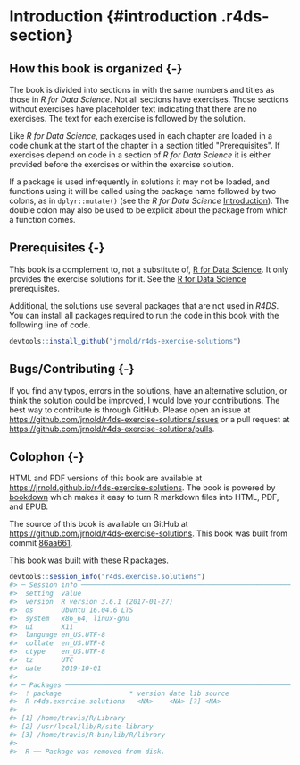 
# Introduction {#introduction .r4ds-section}



## How this book is organized {-}

The book is divided into sections in with the same numbers and titles as those in *R for Data Science*. 
Not all sections have exercises.
Those sections without exercises have placeholder text indicating that there are no exercises.
The text for each exercise is followed by the solution. 

Like *R for Data Science*, packages used in each chapter are loaded in a code chunk at the start of the chapter in a section titled "Prerequisites".
If exercises depend on code in a section of *R for Data Science* it is either provided before the exercises or within the exercise solution.

If a package is used infrequently in solutions it may not be loaded, and functions using it will be called using the package name followed by two colons, as in `dplyr::mutate()` (see the *R for Data Science* [Introduction](https://r4ds.had.co.nz/introduction.html#running-r-code)).
The double colon may also be used to be explicit about the package from which a function comes.

## Prerequisites {-}

This book is a complement to, not a substitute of, [R for Data Science]().
It only provides the exercise solutions for it. 
See the [R for Data Science](https://r4ds.had.co.nz/introduction.html#prerequisites) prerequisites.

Additional, the solutions use several packages that are not used in *R4DS*.
You can install all packages required to run the code in this book with the following line of code.

```r
devtools::install_github("jrnold/r4ds-exercise-solutions")
```

## Bugs/Contributing {-}

If you find any typos, errors in the solutions, have an alternative solution,
or think the solution could be improved, I would love your contributions.
The best way to contribute is through GitHub.
Please open an issue at <https://github.com/jrnold/r4ds-exercise-solutions/issues> or a pull request at
<https://github.com/jrnold/r4ds-exercise-solutions/pulls>.

## Colophon {-}



HTML and PDF versions of this book are available at <https://jrnold.github.io/r4ds-exercise-solutions>.
The book is powered by [bookdown](https://bookdown.org/home) which makes it easy to turn R markdown files into HTML, PDF, and EPUB.

The source of this book is available on GitHub at <https://github.com/jrnold/r4ds-exercise-solutions>.
This book was built from commit [86aa661](https://github.com/jrnold/r4ds-exercise-solutions/tree/86aa661d6b83dca5398eeb028d17f95c22c2095a).

This book was built with these R packages.

```r
devtools::session_info("r4ds.exercise.solutions")
#> ─ Session info ──────────────────────────────────────────────────────────
#>  setting  value                       
#>  version  R version 3.6.1 (2017-01-27)
#>  os       Ubuntu 16.04.6 LTS          
#>  system   x86_64, linux-gnu           
#>  ui       X11                         
#>  language en_US.UTF-8                 
#>  collate  en_US.UTF-8                 
#>  ctype    en_US.UTF-8                 
#>  tz       UTC                         
#>  date     2019-10-01                  
#> 
#> ─ Packages ──────────────────────────────────────────────────────────────
#>  ! package                 * version date lib source
#>  R r4ds.exercise.solutions   <NA>    <NA> [?] <NA>  
#> 
#> [1] /home/travis/R/Library
#> [2] /usr/local/lib/R/site-library
#> [3] /home/travis/R-bin/lib/R/library
#> 
#>  R ── Package was removed from disk.
```
